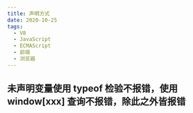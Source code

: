 ```yaml
---
title: 声明方式
date: 2020-10-25
tags:
  - V8
  - JavaScript
  - ECMAScript
  - 前端
  - 浏览器
---
```


## 未声明变量使用 typeof 检验不报错，使用 window[xxx] 查询不报错，除此之外皆报错

